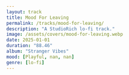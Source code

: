 ```yaml
---
layout: track
title: Mood For Leaving
permalink: /tracks/mood-for-leaving/
description: "A StudioRich lo-fi track."
image: /assets/covers/mood-for-leaving.webp
date: 2025-01-01
duration: "88.46"
album: "Stranger Vibes"
mood: [Playful, nan, nan]
genre: [lo-fi]
---
```

